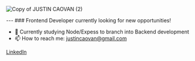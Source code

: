![Copy of JUSTIN CAOVAN (2)](https://user-images.githubusercontent.com/61437879/127384573-0a0485d8-5709-4157-b9f8-cbb859aaba18.png)

--- ### Frontend Developer currently looking for new opportunities!
* 📝 Currently studying Node/Expess to branch into Backend development
* 📫 How to reach me: justincaovan@gmail.com

[LinkedIn](https://www.linkedin.com/in/justincaovan/)

